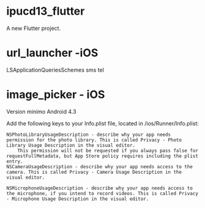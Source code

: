 # ipucd13_flutter

A new Flutter project.

# url_launcher -iOS

<key>LSApplicationQueriesSchemes</key>
<array>
  <string>sms</string>
  <string>tel</string>
</array>

# image_picker - iOS

Version minimo Android 4.3

Add the following keys to your Info.plist file, located in <project root>/ios/Runner/Info.plist:


    NSPhotoLibraryUsageDescription - describe why your app needs permission for the photo library. This is called Privacy - Photo Library Usage Description in the visual editor.
        This permission will not be requested if you always pass false for requestFullMetadata, but App Store policy requires including the plist entry.
    NSCameraUsageDescription - describe why your app needs access to the camera. This is called Privacy - Camera Usage Description in the visual editor.
    
    NSMicrophoneUsageDescription - describe why your app needs access to the microphone, if you intend to record videos. This is called Privacy - Microphone Usage Description in the visual editor.
